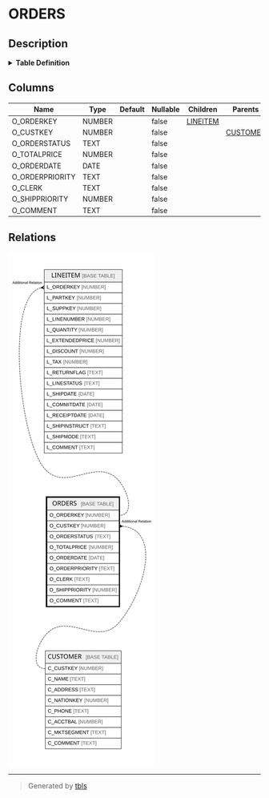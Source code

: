 # ORDERS

## Description

<details>
<summary><strong>Table Definition</strong></summary>

```sql
create or replace TABLE ORDERS (
	O_ORDERKEY NUMBER(38,0) NOT NULL,
	O_CUSTKEY NUMBER(38,0) NOT NULL,
	O_ORDERSTATUS VARCHAR(1) NOT NULL,
	O_TOTALPRICE NUMBER(12,2) NOT NULL,
	O_ORDERDATE DATE NOT NULL,
	O_ORDERPRIORITY VARCHAR(15) NOT NULL,
	O_CLERK VARCHAR(15) NOT NULL,
	O_SHIPPRIORITY NUMBER(38,0) NOT NULL,
	O_COMMENT VARCHAR(79) NOT NULL
);
```

</details>

## Columns

| Name | Type | Default | Nullable | Children | Parents |
| ---- | ---- | ------- | -------- | -------- | ------- |
| O_ORDERKEY | NUMBER |  | false | [LINEITEM](LINEITEM.md) |  |
| O_CUSTKEY | NUMBER |  | false |  | [CUSTOMER](CUSTOMER.md) |
| O_ORDERSTATUS | TEXT |  | false |  |  |
| O_TOTALPRICE | NUMBER |  | false |  |  |
| O_ORDERDATE | DATE |  | false |  |  |
| O_ORDERPRIORITY | TEXT |  | false |  |  |
| O_CLERK | TEXT |  | false |  |  |
| O_SHIPPRIORITY | NUMBER |  | false |  |  |
| O_COMMENT | TEXT |  | false |  |  |

## Relations

![er](ORDERS.svg)

---

> Generated by [tbls](https://github.com/k1LoW/tbls)
